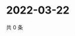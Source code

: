 # 2022-03-22

共 0 条

<!-- BEGIN WEIBO -->
<!-- 最后更新时间 Tue Mar 22 2022 11:24:00 GMT+0800 (China Standard Time) -->

<!-- END WEIBO -->

